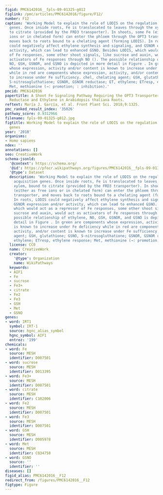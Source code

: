 ```yaml
---
figid: PMC6142016__fpls-09-01325-g012
figlink: /pmc/articles/PMC6142016/figure/F12/
number: F12
caption: 'Working Model to explain the role of LODIS on the regulation of Fe acquisition
  genes. Once inside roots, Fe is translocated to leaves through the xylem, bound
  to citrate (provided by the FRD3 transporter). In shoots, some Fe (either as free
  ions or in chelated form) can enter the phloem through the OPT3 transporter, and
  moves back to roots bound to a chelating agent (forming LODIS). In roots, LODIS
  could negatively affect ethylene synthesis and signaling, and GSNOR expression and/or
  activity, which can lead to enhanced GSNO. Besides LODIS, which would act as a repressor
  of Fe responses, some other shoot signals, like sucrose and auxin, would act as
  activators of Fe responses through NO (). The possible relationship of ethylene,
  NO, GSH, GSNOR, and GSNO is depicted in more detail in Figure . In green are components
  whose expression, activity and/or content is known to increase under Fe deficiency
  while in red are components whose expression, activity, and/or content is known
  to increase under Fe sufficiency. chel, chelating agent; GSH, glutathione; GSNO,
  S-nitrosogluthatione; GSNOR, GSNOR reductase; ET, ethylene; ETresp, ethylene response;
  Met, methionine (→: promotion; : inhibition).'
pmcid: PMC6142016
papertitle: A Shoot Fe Signaling Pathway Requiring the OPT3 Transporter Controls GSNO
  Reductase and Ethylene in Arabidopsis thaliana Roots.
reftext: María J. García, et al. Front Plant Sci. 2018;9:1325.
pmc_ranked_result_index: '35026'
pathway_score: 0.9312966
filename: fpls-09-01325-g012.jpg
figtitle: Working Model to explain the role of LODIS on the regulation of Fe acquisition
  genes
year: '2018'
organisms:
- Homo sapiens
ndex: ''
annotations: []
seo: CreativeWork
schema-jsonld:
  '@context': https://schema.org/
  '@id': https://pfocr.wikipathways.org/figures/PMC6142016__fpls-09-01325-g012.html
  '@type': Dataset
  description: 'Working Model to explain the role of LODIS on the regulation of Fe
    acquisition genes. Once inside roots, Fe is translocated to leaves through the
    xylem, bound to citrate (provided by the FRD3 transporter). In shoots, some Fe
    (either as free ions or in chelated form) can enter the phloem through the OPT3
    transporter, and moves back to roots bound to a chelating agent (forming LODIS).
    In roots, LODIS could negatively affect ethylene synthesis and signaling, and
    GSNOR expression and/or activity, which can lead to enhanced GSNO. Besides LODIS,
    which would act as a repressor of Fe responses, some other shoot signals, like
    sucrose and auxin, would act as activators of Fe responses through NO (). The
    possible relationship of ethylene, NO, GSH, GSNOR, and GSNO is depicted in more
    detail in Figure . In green are components whose expression, activity and/or content
    is known to increase under Fe deficiency while in red are components whose expression,
    activity, and/or content is known to increase under Fe sufficiency. chel, chelating
    agent; GSH, glutathione; GSNO, S-nitrosogluthatione; GSNOR, GSNOR reductase; ET,
    ethylene; ETresp, ethylene response; Met, methionine (→: promotion; : inhibition).'
  license: CC0
  name: CreativeWork
  creator:
    '@type': Organization
    name: WikiPathways
  keywords:
  - AIF1
  - Fe
  - sucrose
  - Fe3+
  - citrate
  - Fe2
  - Fe3
  - GSH
  - Met
  - GSNO
genes:
- word: IRT1
  symbol: IRT-1
  source: hgnc_alias_symbol
  hgnc_symbol: AIF1
  entrez: '199'
chemicals:
- word: Fe
  source: MESH
  identifier: D007501
- word: sucrose
  source: MESH
  identifier: D013395
- word: Fe3+
  source: MESH
  identifier: D007501
- word: citrate
  source: MESH
  identifier: C102006
- word: Fe2
  source: MESH
  identifier: D007501
- word: Fe3
  source: MESH
  identifier: D007501
- word: GSH
  source: MESH
  identifier: D005978
- word: Met
  source: MESH
  identifier: C034758
- word: GSNO
  source: ''
  identifier: ''
diseases: []
figid_alias: PMC6142016__F12
redirect_from: /figures/PMC6142016__F12
figtype: Figure
---
```

